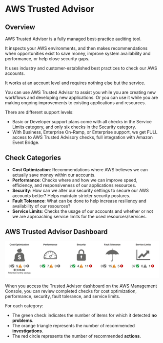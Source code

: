 # AWS Trusted Advisor

## Overview

AWS Trusted Advisor is a fully managed best-practice auditing tool.

It inspects your AWS environments, and then makes recommendations when opportunities exist to save money, improve system availability and performance, or help close security gaps.

It uses industry and customer-established best practices to check our AWS accounts.

It works at an account level and requires nothing else but the service.

You can use AWS Trusted Advisor to assist you while you are creating new workflows and developing new applications. Or you can use it while you are making ongoing improvements to existing applications and resources.

There are different support levels:
- Basic or Developer support plans come with all checks in the Service Limits category, and only six checks in the Security category.
- With Business, Enterprise On-Ramp, or Enterprise support, we get FULL access to AWS Trusted Advisory checks, full integration with Amazon Event Bridge.


## Check Categories

- **Cost Optimization**: Recommendations where AWS believes we can actually save money within our accounts.
- **Performance**: Checks where and how we can improve speed, efficiency, and responsiveness of our applications resources.
- **Security**: How can we alter our security settings to secure our AWS accounts better? Helps maintain stricter security postures.
- **Fault Tolerance**: What can be done to help increase resiliency and availability of our resources?
- **Service Limits**: Checks the usage of our accounts and whether or not we are approaching service limits for the used resources/services.


## AWS Trusted Advisor Dashboard

![](images/trusted-advisor.png)

When you access the Trusted Advisor dashboard on the AWS Management Console, you can review completed checks for cost optimization, performance, security, fault tolerance, and service limits.

For each category:

- The green check indicates the number of items for which it detected **no problems**.
- The orange triangle represents the number of recommended **investigations**.
- The red circle represents the number of recommended **actions**.